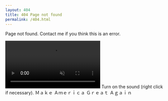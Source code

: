 ```yaml
---
layout: 404
title: 404 Page not found
permalink: /404.html 
---
```

Page not found. Contact me if you think this is an error.

<video id=mywebm src="/webm/MAGA.webm" autoplay preload muted></video>
Turn on the sound (right click if necessary).
Ｍａｋｅ Ａｍｅｒｉｃａ Ｇｒｅａｔ Ａｇａｉｎ
